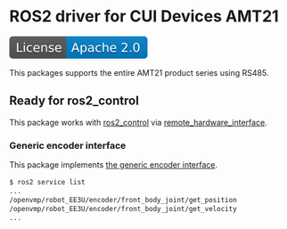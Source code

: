# ROS2 driver for CUI Devices AMT21

[![License](./apache20.svg)](./LICENSE.txt)

This packages supports the entire AMT21 product series using RS485.

## Ready for ros2\_control

This package works with
[ros2\_control](https://github.com/ros-controls/ros2_control) via
[remote\_hardware\_interface](https://github.com/openvmp/remote_hardware_interface).

### Generic encoder interface

This package implements [the generic encoder interface](https://github.com/openvmp/encoder/).

```shell
$ ros2 service list
...
/openvmp/robot_EE3U/encoder/front_body_joint/get_position
/openvmp/robot_EE3U/encoder/front_body_joint/get_velocity
...
```
